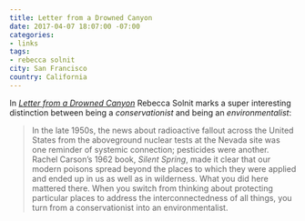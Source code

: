 ```yaml
---
title: Letter from a Drowned Canyon
date: 2017-04-07 18:07:00 -07:00
categories:
- links
tags:
- rebecca solnit
city: San Francisco
country: California
---
```


In *[Letter from a Drowned Canyon](https://story.californiasunday.com/drowned-canyon)* Rebecca Solnit marks a super interesting distinction between being a *conservationist* and being an *environmentalist*:

> In the late 1950s, the news about radioactive fallout across the United States from the aboveground nuclear tests at the Nevada site was one reminder of systemic connection; pesticides were another. Rachel Carson’s 1962 book, *Silent Spring*, made it clear that our modern poisons spread beyond the places to which they were applied and ended up in us as well as in wilderness. What you did here mattered there. When you switch from thinking about protecting particular places to address the interconnectedness of all things, you turn from a conservationist into an environmentalist.
